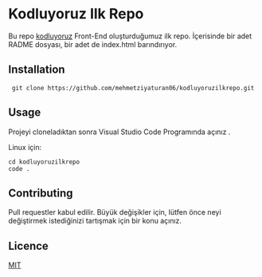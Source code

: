 # Kodluyoruz Ilk Repo


Bu repo [kodluyoruz](https://kodluyoruz.org/) Front-End oluşturduğumuz ilk repo. İçerisinde bir adet RADME dosyası, bir adet de index.html barındırıyor.

## Installation

```
 git clone https://github.com/mehmetziyaturan06/kodluyoruzilkrepo.git 
```

## Usage

Projeyi cloneladıktan sonra Visual Studio Code Programında açınız .

Linux için:

```
cd kodluyoruzilkrepo
code .
```
## Contributing

Pull requestler kabul edilir. Büyük değişikler için, lütfen önce neyi değiştirmek istediğinizi tartışmak için bir konu açınız.

## Licence

[MIT](https://github.com/mehmetziyaturan06/kodluyoruzilkrepo/blob/main/LICENSE)